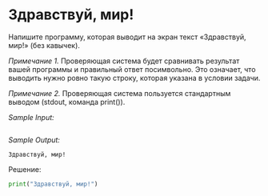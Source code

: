 # Здравствуй, мир!

Напишите программу, которая выводит на экран текст «Здравствуй, мир!» (без кавычек).

*Примечание 1.* Проверяющая система будет сравнивать результат вашей программы и правильный ответ посимвольно. Это означает, что выводить нужно ровно такую строку, которая указана в условии задачи.

*Примечание 2.* Проверяющая система пользуется стандартным выводом (stdout, команда print()).

*Sample Input:*
```

```

*Sample Output:*
```
Здравствуй, мир!

```

Решение:
```python
print("Здравствуй, мир!")

```
